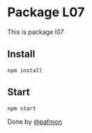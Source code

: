 # Package L07
This is package l07

## Install
```
npm install
```

## Start
```
npm start
```

Done by [@pafmon](www.us.es)


